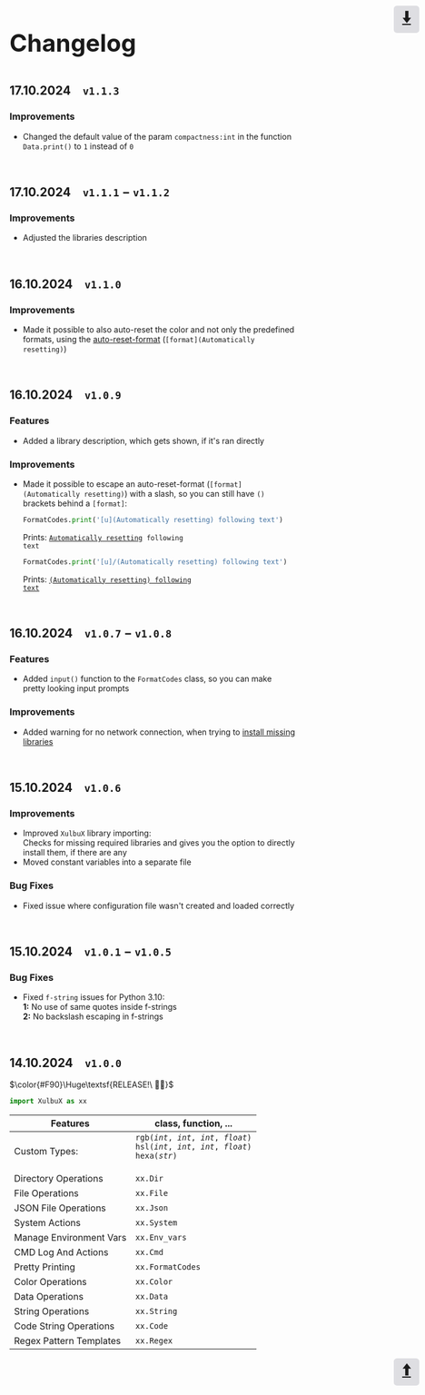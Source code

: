 <div id="top" style="width:45px; height:45px; right:10px; top:10px; position:absolute">
  <a href="#release"><abbr title="go to bottom" style="text-decoration:none">
    <div class="center" style="
      font-size: 2em;
      font-weight: bold;
      background: #88889845;
      border-radius: 0.2em;
    ">🠫</div>
  </abbr></a>
</div>
<div style="font-size:3em; font-weight:bold">Changelog</div>

<br>

## 17.10.2024 `v1.1.3`

### Improvements
* Changed the default value of the param `compactness:int` in the function `Data.print()` to `1` instead of `0`

<br>

## 17.10.2024 `v1.1.1` − `v1.1.2`

### Improvements
* Adjusted the libraries description

<br>

## 16.10.2024 `v1.1.0`

### Improvements
* Made it possible to also auto-reset the color and not only the predefined formats, using the [auto-reset-format](#auto-reset-format) (`[format](Automatically resetting)`)

<br>

## 16.10.2024 `v1.0.9`

### Features
* Added a library description, which gets shown, if it's ran directly

### Improvements
* Made it possible to escape an <span id="auto-reset-format">auto-reset-format</span> (`[format](Automatically resetting)`) with a slash, so you can still have `()` brackets behind a `[format]`:
  ```python
  FormatCodes.print('[u](Automatically resetting) following text')
  ```
  Prints:  <code><u>Automatically resetting</u> following text</code>

  ```python
  FormatCodes.print('[u]/(Automatically resetting) following text')
  ```
  Prints:  <code><u>(Automatically resetting) following text</u></code>

<br>

## 16.10.2024 `v1.0.7` − `v1.0.8`

### Features
* Added `input()` function to the `FormatCodes` class, so you can make pretty looking input prompts

### Improvements
* Added warning for no network connection, when trying to [install missing libraries](#improved-lib-importing)

<br>

## 15.10.2024 `v1.0.6`

### <span id="improved-lib-importing">Improvements</span>
* Improved `XulbuX` library importing:<br>
  Checks for missing required libraries and gives you the option to directly install them, if there are any
* Moved constant variables into a separate file

### Bug Fixes
* Fixed issue where configuration file wasn't created and loaded correctly

<br>

## 15.10.2024 `v1.0.1` − `v1.0.5`

### Bug Fixes
* Fixed `f-string` issues for Python 3.10:<br>
  **1:** No use of same quotes inside f-strings<br>
  **2:** No backslash escaping in f-strings

<br>

## <span id="release" />14.10.2024 `v1.0.0`

$\color{#F90}\Huge\textsf{RELEASE!\ 🤩🎉}$

```python
import XulbuX as xx
```
<table>
  <thead>
    <tr>
      <th>Features</th>
      <th>class, function, ...</th>
    </tr>
  </thead>
  <tbody>
    <tr>
      <td>Custom Types:</td>
      <td>
        <code>rgb(<em>int</em>, <em>int</em>, <em>int</em>, <em>float</em>)</code><br>
        <code>hsl(<em>int</em>, <em>int</em>, <em>int</em>, <em>float</em>)</code><br>
        <code>hexa(<em>str</em>)
      </td>
    </tr><tr>
      <td>Directory Operations</td>
      <td><code>xx.Dir</code></td>
    </tr><tr>
      <td>File Operations</td>
      <td><code>xx.File</code></td>
    </tr><tr>
      <td>JSON File Operations</td>
      <td><code>xx.Json</code></td>
    </tr><tr>
      <td>System Actions</td>
      <td><code>xx.System</code></td>
    </tr><tr>
      <td>Manage Environment Vars</td>
      <td><code>xx.Env_vars</code></td>
    </tr><tr>
      <td>CMD Log And Actions</td>
      <td><code>xx.Cmd</code></td>
    </tr><tr>
      <td>Pretty Printing</td>
      <td><code>xx.FormatCodes</code></td>
    </tr><tr>
      <td>Color Operations</td>
      <td><code>xx.Color</code></td>
    </tr><tr>
      <td>Data Operations</td>
      <td><code>xx.Data</code></td>
    </tr><tr>
      <td>String Operations</td>
      <td><code>xx.String</code></td>
    </tr><tr>
      <td>Code String Operations</td>
      <td><code>xx.Code</code></td>
    </tr><tr>
      <td>Regex Pattern Templates</td>
      <td><code>xx.Regex</code></td>
    </tr>
  </tbody>
</table>


<div id="bottom" style="width:45px; height:45px; right:10px; position:absolute">
  <a href="#top"><abbr title="go to top" style="text-decoration:none">
    <div class="center" style="
      font-size: 2em;
      font-weight: bold;
      background: #88889845;
      border-radius: 0.2em;
    ">🠩</div>
  </abbr></a>
</div>


<style>
.left { justify-content: left; text-align: left; }
.center { justify-content: center; text-align: center; }
.right { justify-content: right; text-align: right; }
</style>
